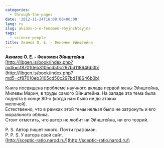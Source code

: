 ```yaml
---
categories:
  - through-the-pages
date: '2012-11-24T16:08:00+00:00'
lang: ru
slug: akimov-o-e-fenomen-ehyjnshteyjna
tags:
  - science-people
title: Акимов О. Е. - Феномен Эйнштейна
---
```



**Акимов О. Е. - Феномен Эйнштейна**  
[http://libgen.is/book/index.php?md5=cf87010eb3105cd50c297bd118646b0b](http://libgen.is/book/index.php?md5=cf87010eb3105cd50c297bd118646b0b)  

Книга посвящена проблеме научного вклада первой жены Эйнштейна, Милевы Марич, в труды самого Эйнштейна. На западе эта тема была поднята в конце 80-х (когда нам было не до этаких  
мелочей).  
Естественно, что в рамках этой темы нельзя было не затронуть и его морального облика.  
Стоит отметить, что автор не любит ни Эйнштейна, ни его теорий.  

P. S. Автор пишет много. Почти графоман.  
P. P. S. У автора свой сайт.  
[http://sceptic-ratio.narod.ru/](http://sceptic-ratio.narod.ru/)  

